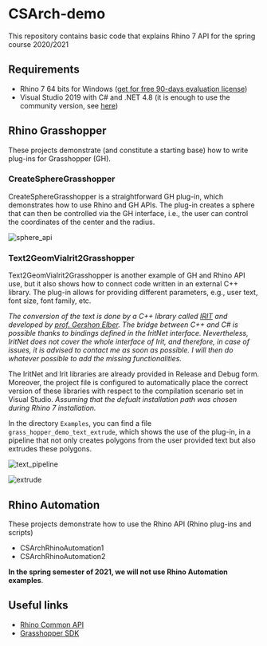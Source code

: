 # CSArch-demo
This repository contains basic code that explains Rhino 7 API for the spring course 2020/2021


## Requirements

* Rhino 7 64 bits for Windows ([get for free 90-days evaluation license](https://www.rhino3d.com/download/rhino-for-windows/evaluation))
* Visual Studio 2019 with C# and .NET 4.8 (it is enough to use the community version, see [here](https://visualstudio.microsoft.com/vs/community/))

## Rhino Grasshopper
These projects demonstrate (and constitute a starting base) how to write plug-ins for Grasshopper (GH).

### CreateSphereGrasshopper
CreateSphereGrasshopper is a straightforward GH plug-in, which demonstrates how to use Rhino and GH APIs. The plug-in creates a sphere that can then be controlled via the GH interface, i.e., the user can control the coordinates of the center and the radius.

![sphere_api](https://user-images.githubusercontent.com/456607/113514103-6e597200-9575-11eb-8624-413105ac4c3f.png)

### Text2GeomViaIrit2Grasshopper
Text2GeomViaIrit2Grasshopper is another example of GH and Rhino API use, but it also shows how to connect code written in an external C++ library. The plug-in allows for providing different parameters, e.g., user text, font size, font family, etc.

_The conversion of the text is done by a C++ library called [IRIT](http://www.cs.technion.ac.il/~irit/) and developed by [prof. Gershon Elber](http://www.cs.technion.ac.il/~gershon/). The bridge between C++ and C# is possible thanks to bindings defined in the IritNet interface. Nevertheless, IritNet does not cover the whole interface of Irit, and therefore, in case of issues, it is advised to contact me as soon as possible. I will then do whatever possible to add the missing functionalities._

The IritNet and Irit libraries are already provided in Release and Debug form. Moreover, the project file is configured to automatically place the correct version of these libraries with respect to the compilation scenario set in Visual Studio. _Assuming that the defualt installation path was chosen during Rhino 7 installation._


In the directory ```Examples```, you can find a file ```grass_hopper_demo_text_extrude```, which shows the use of the plug-in, in a pipeline that not only creates polygons from the user provided text but also extrudes these polygons.

![text_pipeline](https://user-images.githubusercontent.com/456607/113514061-33efd500-9575-11eb-8fdb-121c2830760d.png)

![extrude](https://user-images.githubusercontent.com/456607/113514224-153e0e00-9576-11eb-830c-1e357236f85b.png)


## Rhino Automation

These projects demonstrate how to use the Rhino API (Rhino plug-ins and scripts)

* CSArchRhinoAutomation1
* CSArchRhinoAutomation2

**In the spring semester of 2021, we will not use Rhino Automation examples**.

## Useful links

* [Rhino Common API](https://developer.rhino3d.com/api/RhinoCommon/html/R_Project_RhinoCommon.htm)
* [Grasshopper SDK](https://developer.rhino3d.com/api/grasshopper/html/723c01da-9986-4db2-8f53-6f3a7494df75.htm)
